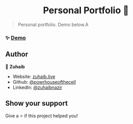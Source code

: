 <h1 align="center">Personal Portfolio 🎯</h1>

> Personal portfolio. Demo below.A

### ✨ [Demo](https://zuhaib.live)

## Author

👤 **Zuhaib**

- Website: [zuhaib.live](https://zuhaib.live)
- Github: [@powrhouseofthecell](https://github.com/powrhouseofthecell)
- LinkedIn: [@zuhaibnazir](https://linkedin.com/in/zuhaibnazir)

## Show your support

Give a ⭐️ if this project helped you!
